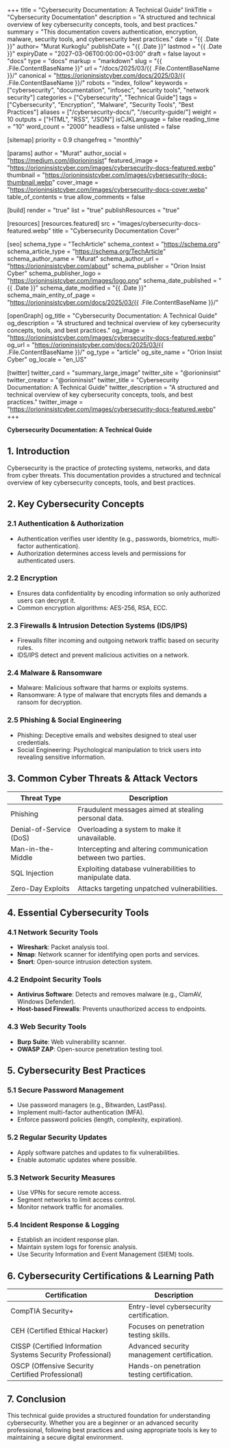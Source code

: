 +++
title = "Cybersecurity Documentation: A Technical Guide"
linkTitle = "Cybersecurity Documentation"
description = "A structured and technical overview of key cybersecurity concepts, tools, and best practices."
summary = "This documentation covers authentication, encryption, malware, security tools, and cybersecurity best practices."
date = "{{ .Date }}"
author= "Murat Kurkoglu"
publishDate = "{{ .Date }}"
lastmod = "{{ .Date }}"
expiryDate = "2027-03-06T00:00:00+03:00"
draft = false
layout = "docs"
type = "docs"
markup = "markdown"
slug = "{{ .File.ContentBaseName }}"
url = "/docs/2025/03/{{ .File.ContentBaseName }}/"
canonical = "https://orioninsistcyber.com/docs/2025/03/{{ .File.ContentBaseName }}/"
robots = "index, follow"
keywords = ["cybersecurity", "documentation", "infosec", "security tools", "network security"]
categories = ["Cybersecurity", "Technical Guide"]
tags = ["Cybersecurity", "Encryption", "Malware", "Security Tools", "Best Practices"]
aliases = ["/cybersecurity-docs/", "/security-guide/"]
weight = 10
outputs = ["HTML", "RSS", "JSON"]
isCJKLanguage = false
reading_time = "10"
word_count = "2000"
headless = false
unlisted = false

[sitemap]
  priority = 0.9
  changefreq = "monthly"

[params]
  author = "Murat"
  author_social = "https://medium.com/@orioninsist"
  featured_image = "https://orioninsistcyber.com/images/cybersecurity-docs-featured.webp"
  thumbnail = "https://orioninsistcyber.com/images/cybersecurity-docs-thumbnail.webp"
  cover_image = "https://orioninsistcyber.com/images/cybersecurity-docs-cover.webp"
  table_of_contents = true
  allow_comments = false

[build]
  render = "true"
  list = "true"
  publishResources = "true"

[resources]
  [resources.featured]
    src = "images/cybersecurity-docs-featured.webp"
    title = "Cybersecurity Documentation Cover"

[seo]
  schema_type = "TechArticle"
  schema_context = "https://schema.org"
  schema_article_type = "https://schema.org/TechArticle"
  schema_author_name = "Murat"
  schema_author_url = "https://orioninsistcyber.com/about"
  schema_publisher = "Orion Insist Cyber"
  schema_publisher_logo = "https://orioninsistcyber.com/images/logo.png"
  schema_date_published = "{{ .Date }}"
  schema_date_modified = "{{ .Date }}"
  schema_main_entity_of_page = "https://orioninsistcyber.com/docs/2025/03/{{ .File.ContentBaseName }}/"

[openGraph]
  og_title = "Cybersecurity Documentation: A Technical Guide"
  og_description = "A structured and technical overview of key cybersecurity concepts, tools, and best practices."
  og_image = "https://orioninsistcyber.com/images/cybersecurity-docs-featured.webp"
  og_url = "https://orioninsistcyber.com/docs/2025/03/{{ .File.ContentBaseName }}/"
  og_type = "article"
  og_site_name = "Orion Insist Cyber"
  og_locale = "en_US"

[twitter]
  twitter_card = "summary_large_image"
  twitter_site = "@orioninsist"
  twitter_creator = "@orioninsist"
  twitter_title = "Cybersecurity Documentation: A Technical Guide"
  twitter_description = "A structured and technical overview of key cybersecurity concepts, tools, and best practices."
  twitter_image = "https://orioninsistcyber.com/images/cybersecurity-docs-featured.webp"
+++

**Cybersecurity Documentation: A Technical Guide**

## **1. Introduction**
Cybersecurity is the practice of protecting systems, networks, and data from cyber threats. This documentation provides a structured and technical overview of key cybersecurity concepts, tools, and best practices.

## **2. Key Cybersecurity Concepts**

### **2.1 Authentication & Authorization**
- Authentication verifies user identity (e.g., passwords, biometrics, multi-factor authentication).
- Authorization determines access levels and permissions for authenticated users.

### **2.2 Encryption**
- Ensures data confidentiality by encoding information so only authorized users can decrypt it.
- Common encryption algorithms: AES-256, RSA, ECC.

### **2.3 Firewalls & Intrusion Detection Systems (IDS/IPS)**
- Firewalls filter incoming and outgoing network traffic based on security rules.
- IDS/IPS detect and prevent malicious activities on a network.

### **2.4 Malware & Ransomware**
- Malware: Malicious software that harms or exploits systems.
- Ransomware: A type of malware that encrypts files and demands a ransom for decryption.

### **2.5 Phishing & Social Engineering**
- Phishing: Deceptive emails and websites designed to steal user credentials.
- Social Engineering: Psychological manipulation to trick users into revealing sensitive information.

## **3. Common Cyber Threats & Attack Vectors**

| Threat Type       | Description |
|------------------|-------------|
| Phishing         | Fraudulent messages aimed at stealing personal data. |
| Denial-of-Service (DoS) | Overloading a system to make it unavailable. |
| Man-in-the-Middle | Intercepting and altering communication between two parties. |
| SQL Injection    | Exploiting database vulnerabilities to manipulate data. |
| Zero-Day Exploits | Attacks targeting unpatched vulnerabilities. |

## **4. Essential Cybersecurity Tools**

### **4.1 Network Security Tools**
- **Wireshark**: Packet analysis tool.
- **Nmap**: Network scanner for identifying open ports and services.
- **Snort**: Open-source intrusion detection system.

### **4.2 Endpoint Security Tools**
- **Antivirus Software**: Detects and removes malware (e.g., ClamAV, Windows Defender).
- **Host-based Firewalls**: Prevents unauthorized access to endpoints.

### **4.3 Web Security Tools**
- **Burp Suite**: Web vulnerability scanner.
- **OWASP ZAP**: Open-source penetration testing tool.

## **5. Cybersecurity Best Practices**
### **5.1 Secure Password Management**
- Use password managers (e.g., Bitwarden, LastPass).
- Implement multi-factor authentication (MFA).
- Enforce password policies (length, complexity, expiration).

### **5.2 Regular Security Updates**
- Apply software patches and updates to fix vulnerabilities.
- Enable automatic updates where possible.

### **5.3 Network Security Measures**
- Use VPNs for secure remote access.
- Segment networks to limit access control.
- Monitor network traffic for anomalies.

### **5.4 Incident Response & Logging**
- Establish an incident response plan.
- Maintain system logs for forensic analysis.
- Use Security Information and Event Management (SIEM) tools.

## **6. Cybersecurity Certifications & Learning Path**
| Certification | Description |
|--------------|-------------|
| CompTIA Security+ | Entry-level cybersecurity certification. |
| CEH (Certified Ethical Hacker) | Focuses on penetration testing skills. |
| CISSP (Certified Information Systems Security Professional) | Advanced security management certification. |
| OSCP (Offensive Security Certified Professional) | Hands-on penetration testing certification. |

## **7. Conclusion**
This technical guide provides a structured foundation for understanding cybersecurity. Whether you are a beginner or an advanced security professional, following best practices and using appropriate tools is key to maintaining a secure digital environment.
